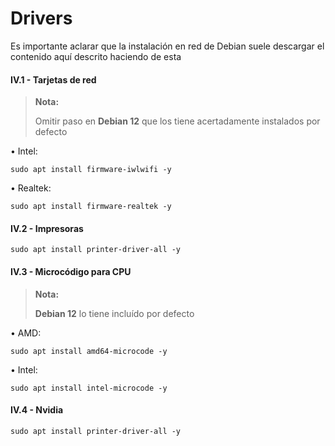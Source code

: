 # Drivers

Es importante aclarar que la instalación en red de Debian suele descargar el contenido aquí descrito haciendo de esta 


#### IV.1 - Tarjetas de red 

> **Nota:**
> <p> <p>
>  
> Omitir paso en **Debian 12** que los tiene acertadamente instalados por defecto 

• Intel:

~~~
sudo apt install firmware-iwlwifi -y
~~~

• Realtek:

~~~
sudo apt install firmware-realtek -y
~~~


#### IV.2 - Impresoras 

~~~
sudo apt install printer-driver-all -y
~~~


#### IV.3 - Microcódigo para CPU

> **Nota:**
> <p> <p>
>  
> **Debian 12** lo tiene incluído por defecto

• AMD:

~~~
sudo apt install amd64-microcode -y
~~~

• Intel:

~~~
sudo apt install intel-microcode -y
~~~


#### IV.4 - Nvidia 

~~~
sudo apt install printer-driver-all -y
~~~
